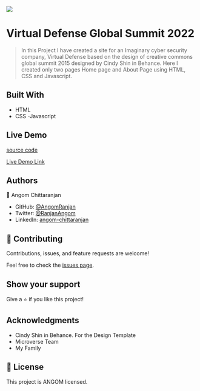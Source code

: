 ![](https://img.shields.io/badge/Microverse-blueviolet)

# Virtual Defense Global Summit 2022

> In this Project I have created a site for an Imaginary cyber security company, Virtual Defense based on the design of creative commons global summit 2015
designed by Cindy Shin in Behance. Here I created only two pages Home page and About Page using HTML, CSS and Javascript.

## Built With

- HTML
- CSS
-Javascript

## Live Demo
[source code](https://github.com/AngomRanjan/CapstoneCyberSecurity.git)

[Live Demo Link](https://angomranjan.github.io/CapstoneCyberSecurity/)

## Authors

👤 Angom Chittaranjan

- GitHub: [@AngomRanjan](https://github.com/AngomRanjan)
- Twitter: [@RanjanAngom](https://twitter.com/RanjanAngom)
- LinkedIn: [angom-chittaranjan](https://linkedin.com/in/angom-chittaranjan)

## 🤝 Contributing

Contributions, issues, and feature requests are welcome!

Feel free to check the [issues page](https://github.com/AngomRanjan/CapstoneCyberSecurity/issues).

## Show your support

Give a ⭐️ if you like this project!

## Acknowledgments
- Cindy Shin in Behance. For the Design Template
- Microverse Team
- My Family

## 📝 License

This project is ANGOM licensed.
